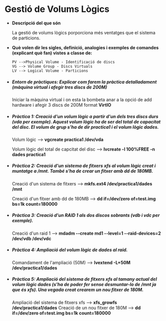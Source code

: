 # Gestió de Volums Lògics



* **Descripció del que són**

    La gestió de volums lògics porporciona més            ventatges que el sistema de particions.
    
* **Què volen dir les sigles, definició, analogies i exemples de comandes (explicant què fan) vistes a classe de:**
    ```
    PV -->Physical Volume - Identificació de discs
    VG --> Volume Group - Discs Virtuals
    LV --> Logical Volume - Particions 
    ```    
* ##### **Entorn de pràctiques: Explicar com farem la pràctica detalladament (màquina virtual i afegir tres discs de 200M)**

    Iniciar la màquina virtual i on esta la bombeta        anar a la opció de add hardware i afegir 3 discs de     200M format **VirtIO**

* ##### **Pràctica 1: Creació d'un volum lògic a partir d'un dels tres discs durs (vda per exemple). Aquest volum lògic ha de ser del total de capacitat del disc. El volum de grup s'ha de dir practica1 i el volum lògic dades.**

    Volum lògic --> **vgcreate practica1 /dev/vda** 

    Volum lògic del total de capcitat del disc --> **lvcreate -l 100%FREE -n dades practica1** 

* ##### **Pràctica 2: Creació d'un sistema de fitxers xfs al volum lògic creat i muntatge a /mnt. També s'ha de crear un fitxer amb dd de 180MB.**

    Creació d'un sistema de fitxers --> **mkfs.ext4         /dev/practica1/dades /mnt**  
    
    Creació d'un fitxer amb dd de 180MB --> **dd            if=/dev/zero of=test.img bs=1k count=180000**
    
* ##### **Pràctica 3: Creació d'un RAID 1 als dos discos sobrants (vdb i vdc per exemple).**
    
    Creació d'un raid 1 --> **mdadm --create md1            --level=1 --raid-devices=2 /dev/vdb /dev/vdc**

* ##### **Pràctica 4: Ampliació del volum lògic de dades al raid.**

    Comandament de l'ampliació (50M) --> **lvextend         -L+50M /dev/practica1/dades**

* ##### **Pràctica 5: Ampliació del sistema de fitxers xfs al tamany actual del volum lògic dades (s'ha de poder fer sense desmuntar-lo de /mnt ja que és xfs). Una vegada creat crearem un nou fitxer de 180M.**

    Ampliació del sistema de fitxers xfs -->                **xfs_growfs /dev/practica1/dades** 
    Creació de un nou fitxer de 180M --> **dd               if=/dev/zero of=test.img bs=1k count=180000**














